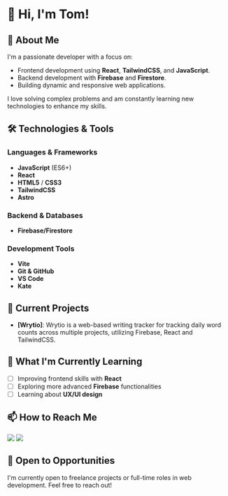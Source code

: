 # 👋 Hi, I'm Tom!

## 🚀 About Me
I'm a passionate developer with a focus on:
- Frontend development using **React**, **TailwindCSS**, and **JavaScript**.
- Backend development with **Firebase** and **Firestore**.
- Building dynamic and responsive web applications.

I love solving complex problems and am constantly learning new technologies to enhance my skills.

## 🛠️ Technologies & Tools
### Languages & Frameworks
- **JavaScript** (ES6+)
- **React**
- **HTML5** / **CSS3**
- **TailwindCSS**
- **Astro**

### Backend & Databases
- **Firebase/Firestore**

### Development Tools
- **Vite**
- **Git & GitHub**
- **VS Code**
- **Kate**

## 🔭 Current Projects
- **[Wrytio]**: Wrytio is a web-based writing tracker for tracking daily word counts across multiple projects, utilizing Firebase, React and TailwindCSS.

## 🌱 What I'm Currently Learning
- [ ] Improving frontend skills with **React**
- [ ] Exploring more advanced **Firebase** functionalities
- [ ] Learning about **UX/UI design**

## 📫 How to Reach Me
[<img src="https://img.shields.io/badge/Email-yellow?logo=gmail&logoColor=white&style=for-the-badge">](mailto:tom@tmorris.me)  [<img src="https://img.shields.io/badge/LinkedIn-blue?logo=linkedin&logoColor=white&style=for-the-badge">](https://www.linkedin.com/in/tekmorris/)

## 💼 Open to Opportunities
I'm currently open to freelance projects or full-time roles in web development. Feel free to reach out!
